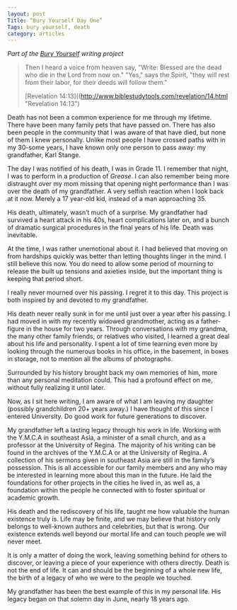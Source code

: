 ```yaml
---
layout: post
Title: “Bury Yourself Day One”
Tags: bury yourself, death
category: articles
---
```


*Part of the [Bury Yourself](http://www.foursides.ca/bury-yourself "Bury Yourself | Four Sides") writing project*

> Then I heard a voice from heaven say, "Write: Blessed are the dead who die in the Lord from now on." "Yes," says the Spirit, "they will rest from their labor, for their deeds will follow them."
> 
> [Revelation 14:13]((http://www.biblestudytools.com/revelation/14.html "Revelation 14:13")

Death has not been a common experience for me through my lifetime. There have been many family pets that have passed on. There has also been people in the community that I was aware of that have died, but none of them I knew personally. Unlike most people I have crossed paths with in my 30-some years, I have known only one person to pass away: my grandfather, Karl Stange. 

The day I was notified of his death, I was in Grade 11. I remember that night, I was to perform in a production of *Grease*. I can also remember being more distraught over my mom missing that opening night performance than I was over the death of my grandfather. A very selfish reaction when I look back at it now. Merely a 17 year-old kid, instead of a man approaching 35. 

His death, ultimately, wasn’t much of a surprise. My grandfather had survived a heart attack in his 40s, heart complications later on, and a bunch of dramatic surgical procedures in the final years of his life. Death was inevitable. 

At the time, I was rather unemotional about it. I had believed that moving on from hardships quickly was better than letting thoughts linger in the mind. I still believe this now. You do need to allow some period of mourning to release the built up tensions and axieties inside, but the important thing is keeping that period short.

I really never mourned over his passing. I regret it to this day. This project is both inspired by and devoted to my grandfather. 

His death never really sunk in for me until just over a year after his passing. I had moved in with my recently widowed grandmother, acting as a father-figure in the house for two years. Through conversations with my grandma, the many other family friends, or relatives who visited,  I learned a great deal about his life and personality. I spent a lot of time learning even more by looking through the numerous books in his office, in the basement, in boxes in storage, not to mention all the albums of photographs. 

Surrounded by his history brought back my own memories of him, more than any personal meditation could. This had a profound effect on me, without fully realizing it until later. 

Now, as I sit here writing, I am aware of what I am leaving my daughter (possibly grandchildren 20+ years away.) I have thought of this since I entered University. Do good work for future generations to discover.

My grandfather left a lasting legacy through his work in life. Working with the Y.M.C.A in southeast Asia, a minister of a small church, and as a professor at the University of Regina. The majority of his writing can be found in the archives of the Y.M.C.A or at the University of Regina. A collection of his sermons given in southeast Asia are still in the family’s possession. This is all accessible for our family members and any who may be interested in learning more about this man in the future. He laid the foundations for other projects in the cities he lived in, as well as, a foundation within the people he connected with to foster spiritual or academic growth.

His death and the rediscovery of his life, taught me how valuable the human existence truly is. Life may be finite, and we may believe that history only belongs to well-known authors and celebrities, but that is wrong. Our existence extends well beyond our mortal life and can touch people we will never meet. 

It is only a matter of doing the work, leaving something behind for others to discover, or leaving a piece of your experience with others directly. Death is not the end of life. It can and should be the beginning of a whole new life, the birth of a legacy of who we were to the people we touched.

My grandfather has been the best example of this in my personal life. His legacy began on that solemn day in June, nearly 18 years ago.